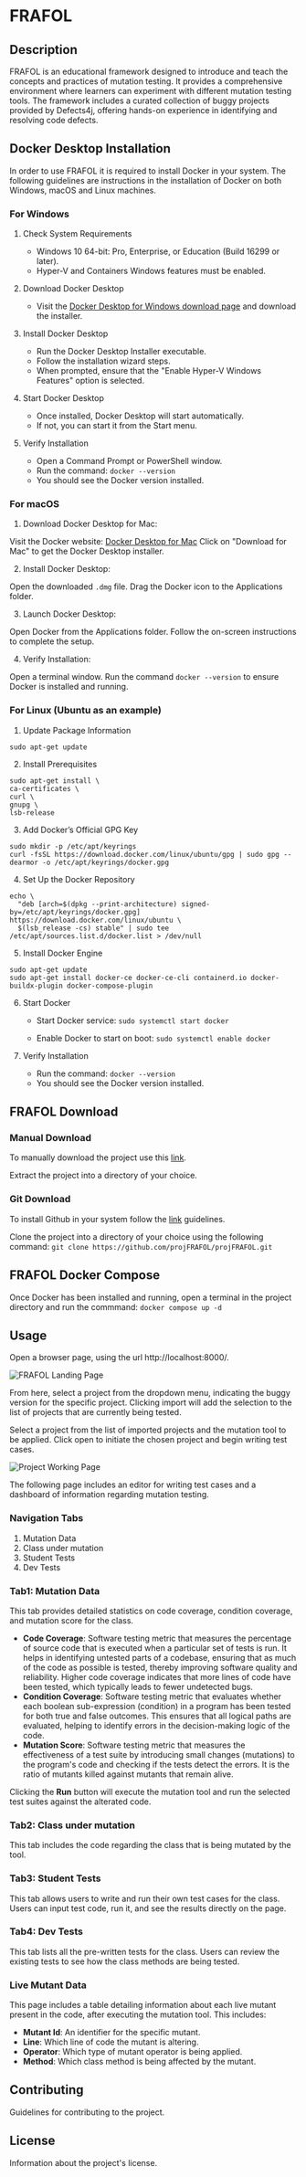 # FRAFOL 

## Description
FRAFOL is an educational framework designed to introduce and teach the concepts and practices of mutation testing. It provides a comprehensive environment where learners can experiment with different mutation testing tools. The framework includes a curated collection of buggy projects provided by Defects4j, offering hands-on experience in identifying and resolving code defects.

## Docker Desktop Installation
In order to use FRAFOL it is required to install Docker in your system. The following guidelines are instructions in the installation of Docker on both Windows, macOS and Linux machines.

### For Windows

1. Check System Requirements 

    - Windows 10 64-bit: Pro, Enterprise, or Education (Build 16299 or later).
    - Hyper-V and Containers Windows features must be enabled.

2. Download Docker Desktop 

    - Visit the [Docker Desktop for Windows download page](https://docs.docker.com/desktop/install/windows-install/) and download the installer.

3. Install Docker Desktop 

    - Run the Docker Desktop Installer executable.
    - Follow the installation wizard steps.
    - When prompted, ensure that the "Enable Hyper-V Windows Features" option is selected.

4. Start Docker Desktop 

    - Once installed, Docker Desktop will start automatically.
    - If not, you can start it from the Start menu.

5. Verify Installation 

    - Open a Command Prompt or PowerShell window.
    - Run the command:
    `docker --version`
    - You should see the Docker version installed.

### For macOS

1. Download Docker Desktop for Mac:

Visit the Docker website: [Docker Desktop for Mac](https://docs.docker.com/desktop/install/mac-install/)
Click on "Download for Mac" to get the Docker Desktop installer.

2. Install Docker Desktop:

Open the downloaded `.dmg` file.
Drag the Docker icon to the Applications folder.

3. Launch Docker Desktop:

Open Docker from the Applications folder.
Follow the on-screen instructions to complete the setup.

4. Verify Installation:

Open a terminal window.
Run the command `docker --version` to ensure Docker is installed and running.

### For Linux (Ubuntu as an example)

1. Update Package Information

```
sudo apt-get update
```

2. Install Prerequisites

```
sudo apt-get install \
ca-certificates \
curl \
gnupg \
lsb-release
```

3. Add Docker’s Official GPG Key

```
sudo mkdir -p /etc/apt/keyrings
curl -fsSL https://download.docker.com/linux/ubuntu/gpg | sudo gpg --dearmor -o /etc/apt/keyrings/docker.gpg
```

4. Set Up the Docker Repository

```
echo \
  "deb [arch=$(dpkg --print-architecture) signed-by=/etc/apt/keyrings/docker.gpg] https://download.docker.com/linux/ubuntu \
  $(lsb_release -cs) stable" | sudo tee /etc/apt/sources.list.d/docker.list > /dev/null
```

5. Install Docker Engine

```
sudo apt-get update
sudo apt-get install docker-ce docker-ce-cli containerd.io docker-buildx-plugin docker-compose-plugin
```

6. Start Docker

    - Start Docker service:
    `sudo systemctl start docker`
    
    - Enable Docker to start on boot:
    `sudo systemctl enable docker`

7. Verify Installation

    - Run the command:
    `docker --version`
    - You should see the Docker version installed.

## FRAFOL Download

### Manual Download
To manually download the project use this [link](https://github.com/PedroTav/Defects4jFlaskApp/archive/refs/heads/master.zip).

Extract the project into a directory of your choice.

### Git Download
To install Github in your system follow the [link](https://github.com/git-guides/install-git) guidelines.

Clone the project into a directory of your choice using the following command: `git clone https://github.com/projFRAFOL/projFRAFOL.git`

## FRAFOL Docker Compose
Once Docker has been installed and running, open a terminal in the project directory and run the commmand:
`docker compose up -d`

## Usage
Open a browser page, using the url http://localhost:8000/.

![FRAFOL Landing Page](./Defects4j-FlaskApp/assets/images/landing.jpg "Landing Page")

From here, select a project from the dropdown menu, indicating the buggy version for the specific project. Clicking import will add the selection to the list of projects that are currently being tested.

Select a project from the list of imported projects and the mutation tool to be applied. Click open to initiate the chosen project and begin writing test cases.

![Project Working Page](./Defects4j-FlaskApp/assets/images/working.jpg "Project Page")

The following page includes an editor for writing test cases and a dashboard of information regarding mutation testing.

### Navigation Tabs
1. Mutation Data
2. Class under mutation
3. Student Tests
4. Dev Tests

### Tab1: Mutation Data

This tab provides detailed statistics on code coverage, condition coverage, and mutation score for the class.

- **Code Coverage**: Software testing metric that measures the percentage of source code that is executed when a particular set of tests is run. It helps in identifying untested parts of a codebase, ensuring that as much of the code as possible is tested, thereby improving software quality and reliability. Higher code coverage indicates that more lines of code have been tested, which typically leads to fewer undetected bugs.
- **Condition Coverage**: Software testing metric that evaluates whether each boolean sub-expression (condition) in a program has been tested for both true and false outcomes. This ensures that all logical paths are evaluated, helping to identify errors in the decision-making logic of the code.
- **Mutation Score**: Software testing metric that measures the effectiveness of a test suite by introducing small changes (mutations) to the program's code and checking if the tests detect the errors. It is the ratio of mutants killed against mutants that remain alive.

Clicking the **Run** button will execute the mutation tool and run the selected test suites against the alterated code. 

### Tab2: Class under mutation

This tab includes the code regarding the class that is being mutated by the tool.

### Tab3: Student Tests

This tab allows users to write and run their own test cases for the class. Users can input test code, run it, and see the results directly on the page.

### Tab4: Dev Tests

This tab lists all the pre-written tests for the class. Users can review the existing tests to see how the class methods are being tested.

### Live Mutant Data

This page includes a table detailing information about each live mutant present in the code, after executing the mutation tool. This includes:

- **Mutant Id**: An identifier for the specific mutant.
- **Line**: Which line of code the mutant is altering.
- **Operator**: Which type of mutant operator is being applied.
- **Method**: Which class method is being affected by the mutant.

## Contributing
Guidelines for contributing to the project.

## License
Information about the project's license.
